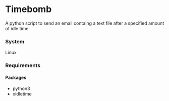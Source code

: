 # Timebomb
A python script to send an email containg a text file
after a specified amount of idle time.

### System
Linux

### Requirements

#### Packages
- python3
- xidletime
